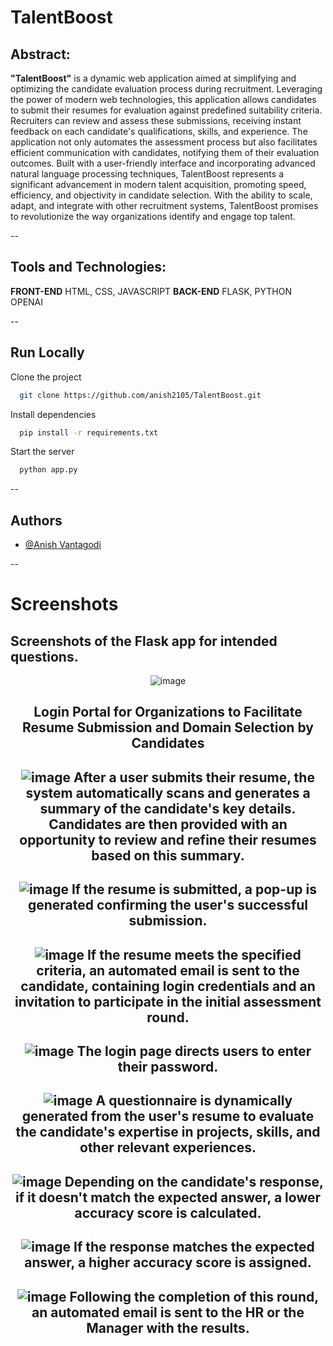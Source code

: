 
# TalentBoost

## Abstract:
**"TalentBoost"**  is a dynamic web application aimed at simplifying and optimizing the candidate evaluation process during recruitment. Leveraging the power of modern web technologies, this application allows candidates to submit their resumes for evaluation against predefined suitability criteria. Recruiters can  review and assess these submissions, receiving instant feedback on each candidate's qualifications, skills, and experience. The application not only automates the assessment process but also facilitates efficient communication with candidates, notifying them of their evaluation outcomes. Built with a user-friendly interface and incorporating advanced natural language processing techniques, TalentBoost represents a significant advancement in modern talent acquisition, promoting speed, efficiency, and objectivity in candidate selection. With the ability to scale, adapt, and integrate with other recruitment systems, TalentBoost promises to revolutionize the way organizations identify and engage top talent.

--

## Tools and Technologies:
**FRONT-END** HTML, CSS, JAVASCRIPT
**BACK-END**  FLASK, PYTHON OPENAI

--

## Run Locally

Clone the project

```bash
  git clone https://github.com/anish2105/TalentBoost.git
```

Install dependencies

```bash
  pip install -r requirements.txt
```

Start the server

```bash
  python app.py
```

--
## Authors

- [@Anish Vantagodi](https://www.github.com/anish2105)

--
# Screenshots

## Screenshots of the Flask app for intended questions.
<div align="center">
  
![image](https://github.com/anish2105/TalentBoost/assets/88924201/60dca96a-50f7-4a37-bdaa-442a00011727)

Login Portal for Organizations to Facilitate Resume Submission and Domain Selection by Candidates
--
![image](https://github.com/anish2105/TalentBoost/assets/88924201/491069b1-390e-4023-a83b-6392f0b59255)
After a user submits their resume, the system automatically scans and generates a summary of the candidate's key details. Candidates are then provided with an opportunity to review and refine their resumes based on this summary.
--
![image](https://github.com/anish2105/TalentBoost/assets/88924201/1325c8ce-cf51-4b8f-b9bd-2beb72931ffb)
If the resume is submitted, a pop-up is generated confirming the user's successful submission.
--
![image](https://github.com/anish2105/TalentBoost/assets/88924201/b7f9fbd2-0578-4569-a7f8-8c9a65955608)
If the resume meets the specified criteria, an automated email is sent to the candidate, containing login credentials and an invitation to participate in the initial assessment round.
--
![image](https://github.com/anish2105/TalentBoost/assets/88924201/396a4595-2989-41cb-9223-856c3dfbe158)
The login page directs users to enter their password.
--
![image](https://github.com/anish2105/TalentBoost/assets/88924201/43f707f4-658f-40e0-8c12-810b06e6f1ed)
A questionnaire is dynamically generated from the user's resume to evaluate the candidate's expertise in projects, skills, and other relevant experiences.
--

![image](https://github.com/anish2105/TalentBoost/assets/88924201/fcaf2e38-2e41-4b14-8e40-c7c429cff0ac)
Depending on the candidate's response, if it doesn't match the expected answer, a lower accuracy score is calculated.
--

![image](https://github.com/anish2105/TalentBoost/assets/88924201/7d2552e9-14bd-4784-9f93-3158593d065c)
If the response matches the expected answer, a higher accuracy score is assigned. 
--
![image](https://github.com/anish2105/TalentBoost/assets/88924201/40ce74d0-6fa6-43bc-bc0d-23c905483b6d)
Following the completion of this round, an automated email is sent to the HR or the Manager with the results.
--
</div>
